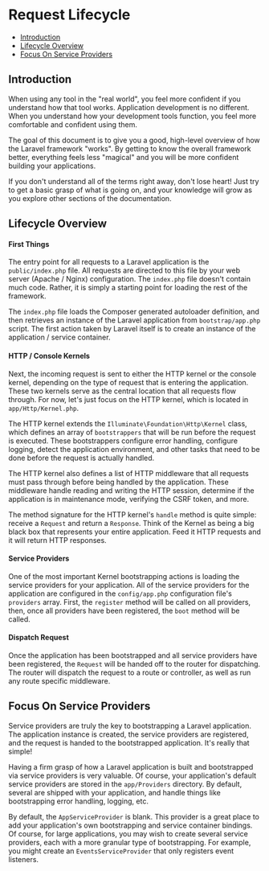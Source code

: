 # Request Lifecycle

- [Introduction](#introduction)
- [Lifecycle Overview](#lifecycle-overview)
- [Focus On Service Providers](#focus-on-service-providers)

<a name="introduction"></a>
## Introduction

When using any tool in the "real world", you feel more confident if you understand how that tool works. Application development is no different. When you understand how your development tools function, you feel more comfortable and confident using them.

The goal of this document is to give you a good, high-level overview of how the Laravel framework "works". By getting to know the overall framework better, everything feels less "magical" and you will be more confident building your applications.

If you don't understand all of the terms right away, don't lose heart! Just try to get a basic grasp of what is going on, and your knowledge will grow as you explore other sections of the documentation.

<a name="lifecycle-overview"></a>
## Lifecycle Overview

#### First Things

The entry point for all requests to a Laravel application is the `public/index.php` file. All requests are directed to this file by your web server (Apache / Nginx) configuration. The `index.php` file doesn't contain much code. Rather, it is simply a starting point for loading the rest of the framework.

The `index.php` file loads the Composer generated autoloader definition, and then retrieves an instance of the Laravel application from `bootstrap/app.php` script. The first action taken by Laravel itself is to create an instance of the application / service container.

#### HTTP / Console Kernels

Next, the incoming request is sent to either the HTTP kernel or the console kernel, depending on the type of request that is entering the application. These two kernels serve as the central location that all requests flow through. For now, let's just focus on the HTTP kernel, which is located in `app/Http/Kernel.php`.

The HTTP kernel extends the `Illuminate\Foundation\Http\Kernel` class, which defines an array of `bootstrappers` that will be run before the request is executed. These bootstrappers configure error handling, configure logging, detect the application environment, and other tasks that need to be done before the request is actually handled.

The HTTP kernel also defines a list of HTTP middleware that all requests must pass through before being handled by the application. These middleware handle reading and writing the HTTP session, determine if the application is in maintenance mode, verifying the CSRF token, and more.

The method signature for the HTTP kernel's `handle` method is quite simple: receive a `Request` and return a `Response`. Think of the Kernel as being a big black box that represents your entire application. Feed it HTTP requests and it will return HTTP responses.

#### Service Providers

One of the most important Kernel bootstrapping actions is loading the service providers for your application. All of the service providers for the application are configured in the `config/app.php` configuration file's `providers` array. First, the `register` method will be called on all providers, then, once all providers have been registered, the `boot` method will be called.

#### Dispatch Request

Once the application has been bootstrapped and all service providers have been registered, the `Request` will be handed off to the router for dispatching. The router will dispatch the request to a route or controller, as well as run any route specific middleware.

<a name="focus-on-service-providers"></a>
## Focus On Service Providers

Service providers are truly the key to bootstrapping a Laravel application. The application instance is created, the service providers are registered, and the request is handed to the bootstrapped application. It's really that simple!

Having a firm grasp of how a Laravel application is built and bootstrapped via service providers is very valuable. Of course, your application's default service providers are stored in the `app/Providers` directory. By default, several are shipped with your application, and handle things like bootstrapping error handling, logging, etc.

By default, the `AppServiceProvider` is blank. This provider is a great place to add your application's own bootstrapping and service container bindings. Of course, for large applications, you may wish to create several service providers, each with a more granular type of bootstrapping. For example, you might create an `EventsServiceProvider` that only registers event listeners.
